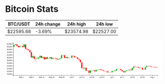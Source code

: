 # Bitcoin Stats

BTC/USDT|24h change|24h high|24h low|
|---|---|---|---|
|$22595.68|-3.69%|$23574.98|$22527.00|

<img src="./chart.svg">
